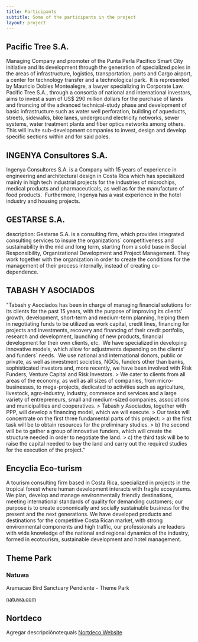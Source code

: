 ```yaml
---
title: Participants
subtitle: Some of the participants in the project
layout: project
---
```

## Pacific Tree S.A.

Managing Company and promoter of the Punta Perla Pacífico Smart City  initiative and its development through the generation of specialized poles in the areas of infrastructure, logistics, transportation, ports and Cargo airport, a center for technology transfer and a technological park.  It is represented by Mauricio Dobles Montealegre, a lawyer specializing in Corporate Law.  Pacific Tree S.A., through a consortia of national and international investors, aims to invest a sum of US$ 290 million dollars for the purchase of lands and financing of the advanced technical-study phase and development of basic infrastructure such as water well perforation, building of aqueducts, streets, sidewalks, bike lanes, underground electricity networks, sewer systems, water treatment plants and fiber optics networks among others.  This will invite sub-development companies to invest, design and develop specific sections within and for said poles. 

## INGENYA Consultores S.A.

Ingenya Consultores S.A. is a Company with 15 years of experience in engineering and architectural design in Costa Rica which has specialized mainly in high tech industrial projects for the industries of microchips, medical products and pharmaceuticals, as well as for the manufacture of food products.  Furthermore, Ingenya has a vast experience in the hotel industry and housing projects. 

## GESTARSE S.A.
description: Gestarse S.A. is a consulting firm, which provides integrated consulting services to insure the organizations´ competitiveness and sustainability in the mid and long term, starting from a solid base in Social Responsibility, Organizational Development and Project Management. They work together with the organization in order to create the conditions for the management of their process internally, instead of creating co-dependence. 

## TABASH Y ASOCIADOS

"Tabash y Asociados has been in charge of managing financial solutions for its clients for the past 15 years, with the purpose of improving its clients’ growth, development, short-term and medium-term planning, helping them in negotiating funds to be utilized as work capital, credit lines, financing for projects and investments, recovery and financing of their credit portfolio, research and development, launching of new products, financial development for their own clients, etc.  We have specialized in developing innovative models, which allow for adjustments depending on the clients’ and funders´ needs.  We use national and international donors, public or private, as well as investment societies, NGOs, funders other than banks, sophisticated investors and, more recently, we have been involved with Risk Funders, Venture Capital and Risk Investors. > We cater to clients from all areas of the economy, as well as all sizes of companies, from micro-businesses, to mega-projects, dedicated to activities such as agriculture, livestock, agro-industry, industry, commerce and services and a large variety of entrepreneurs, small and medium-sized companies, associations and municipalities and cooperatives. > Tabash y Asociados, together with PPP, will develop a financing model, which we will execute. > Our tasks will concentrate on the first three fundamental parts of this project: > a) the first task will be to obtain resources for the preliminary studies. >  b) the second will be to gather a group of innovative funders, which will create the structure needed in order to negotiate the land. > c) the third task will be to raise the capital needed to buy the land and carry out the required studies for the execution of the project."

## Encyclia Eco-turism

A tourism consulting firm based in Costa Rica, specialized in projects in the tropical forest where human development interacts with fragile ecosystems. We plan, develop and manage environmentally friendly destinations, meeting international standards of quality for demanding customers; our purpose is to create economically and socially sustainable business for the present and the next generations. We have developed products and destinations for the competitive Costa Rican market, with strong environmental components and high traffic, our professionals are leaders with wide knowledge of the national and regional dynamics of the industry, formed in ecotourism, sustainable development and hotel management. 

## Theme Park

### Natuwa
Aramacao Bird Sanctuary
Pendiente - Theme Park

[natuwa.com](http://natuwa.com)

## Nortdeco

Agregar descripciónotequals
[Nortdeco Website](http://nortdeco.com)
